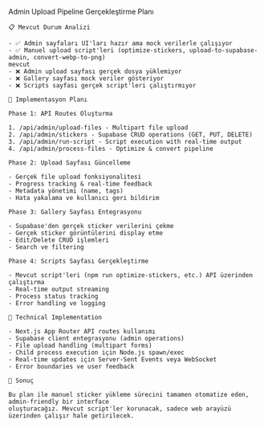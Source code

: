 Admin Upload Pipeline Gerçekleştirme Planı

    📋 Mevcut Durum Analizi

    - ✅ Admin sayfaları UI'ları hazır ama mock verilerle çalışıyor
    - ✅ Manuel upload script'leri (optimize-stickers, upload-to-supabase-admin, convert-webp-to-png)
    mevcut
    - ❌ Admin upload sayfası gerçek dosya yüklemiyor
    - ❌ Gallery sayfası mock veriler gösteriyor
    - ❌ Scripts sayfası gerçek script'leri çalıştırmıyor

    🎯 Implementasyon Planı

    Phase 1: API Routes Oluşturma

    1. /api/admin/upload-files - Multipart file upload
    2. /api/admin/stickers - Supabase CRUD operations (GET, PUT, DELETE)
    3. /api/admin/run-script - Script execution with real-time output
    4. /api/admin/process-files - Optimize & convert pipeline

    Phase 2: Upload Sayfası Güncelleme

    - Gerçek file upload fonksiyonalitesi
    - Progress tracking & real-time feedback
    - Metadata yönetimi (name, tags)
    - Hata yakalama ve kullanıcı geri bildirim

    Phase 3: Gallery Sayfası Entegrasyonu

    - Supabase'den gerçek sticker verilerini çekme
    - Gerçek sticker görüntülerini display etme
    - Edit/Delete CRUD işlemleri
    - Search ve filtering

    Phase 4: Scripts Sayfası Gerçekleştirme

    - Mevcut script'leri (npm run optimize-stickers, etc.) API üzerinden çalıştırma
    - Real-time output streaming
    - Process status tracking
    - Error handling ve logging

    🔄 Technical Implementation

    - Next.js App Router API routes kullanımı
    - Supabase client entegrasyonu (admin operations)
    - File upload handling (multipart forms)
    - Child process execution için Node.js spawn/exec
    - Real-time updates için Server-Sent Events veya WebSocket
    - Error boundaries ve user feedback

    📝 Sonuç

    Bu plan ile manuel sticker yükleme sürecini tamamen otomatize eden, admin-friendly bir interface
    oluşturacağız. Mevcut script'ler korunacak, sadece web arayüzü üzerinden çalışır hale getirilecek.
